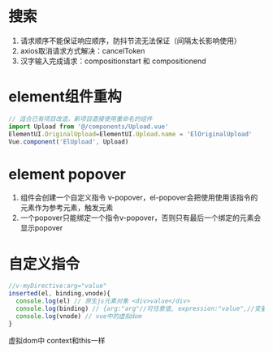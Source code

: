 # 搜索
1. 请求顺序不能保证响应顺序，防抖节流无法保证（间隔太长影响使用）
2. axios取消请求方式解决：cancelToken
3. 汉字输入完成请求：compositionstart 和 compositionend

# element组件重构
```javascript
// 适合已有项目改造，新项目直接使用重命名的组件
import Upload from '@/components/Upload.vue'
ElementUI.OriginalUpload=ElementUI.Upload.name = 'ElOriginalUpload'
Vue.component('ElUpload', Upload)
```
# element popover
1. 组件会创建一个自定义指令 v-popover，el-popover会把使用使用该指令的元素作为参考元素，触发元素
2. 一个popover只能绑定一个指令v-popover，否则只有最后一个绑定的元素会显示popover

# 自定义指令
```javascript
//v-myDirective:arg="value"
inserted(el, binding,vnode){
  console.log(el) // 原生js元素对象 <div>value</div>
  console.log(binding) // {arg:"arg"//可任意值, expression:"value",//变量名 value:"",//变量的值}
  console.log(vnode) // vue中的虚拟dom
}
```
虚拟dom中 context和this一样
